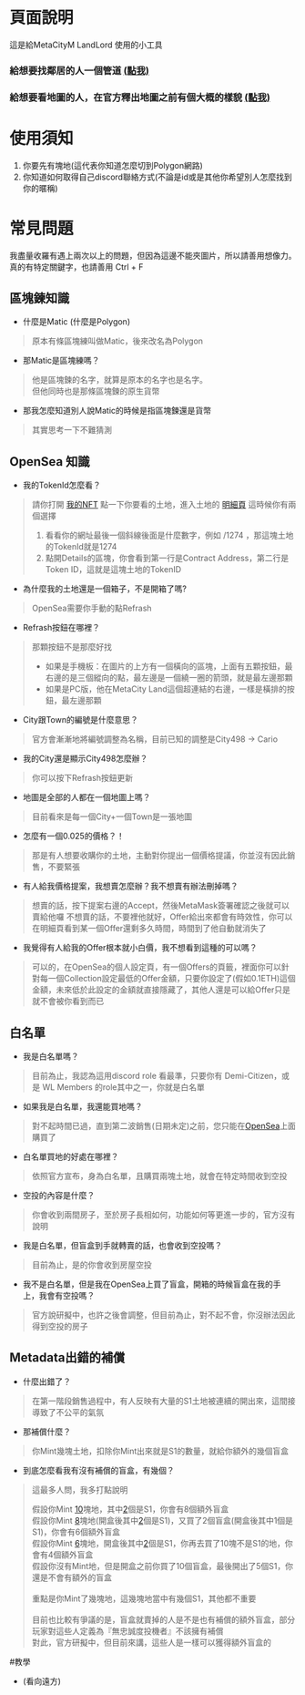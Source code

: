 # 頁面說明

這是給MetaCityM LandLord 使用的小工具
### 給想要找鄰居的人一個管道 [(點我)](https://findneghiborhood.dev.raydream.com.tw/)
### 給想要看地圖的人，在官方釋出地圖之前有個大概的樣貌 [(點我)](https://findneghiborhood.dev.raydream.com.tw/Map.aspx)

# 使用須知
1. 你要先有塊地(這代表你知道怎麼切到Polygon網路)
2. 你知道如何取得自己discord聯絡方式(不論是id或是其他你希望別人怎麼找到你的暱稱)


# 常見問題
我盡量收羅有遇上兩次以上的問題，但因為這邊不能夾圖片，所以請善用想像力。\
真的有特定關鍵字，也請善用 Ctrl + F 

## 區塊鍊知識

* 什麼是Matic (什麼是Polygon)
> 原本有條區塊練叫做Matic，後來改名為Polygon

* 那Matic是區塊練嗎？
> 他是區塊鍊的名字，就算是原本的名字也是名字。\
> 但他同時也是那條區塊鍊的原生貨幣

* 那我怎麼知道別人說Matic的時候是指區塊鍊還是貨幣
> 其實思考一下不難猜測

## OpenSea 知識

* 我的TokenId怎麼看？
> 請你打開 [我的NFT](https://opensea.io/account)
> 點一下你要看的土地，進入土地的 [明細頁]( https://opensea.io/assets/matic/0x82016d4ad050ef4784e282b82a746d3e01df23bf/1274)
> 這時候你有兩個選擇
> 1. 看看你的網址最後一個斜線後面是什麼數字，例如 /1274 ，那這塊土地的TokenId就是1274
> 2. 點開Details的區塊，你會看到第一行是Contract Address，第二行是 Token ID，這就是這塊土地的TokenID

* 為什麼我的土地還是一個箱子，不是開箱了嗎?
> OpenSea需要你手動的點Refrash

* Refrash按鈕在哪裡？
> 那顆按鈕不是那麼好找
> * 如果是手機板：在圖片的上方有一個橫向的區塊，上面有五顆按鈕，最右邊的是三個縱向的點，最左邊是一個繞一圈的箭頭，就是最左邊那顆
> * 如果是PC版，他在MetaCity Land這個超連結的右邊，一樣是橫排的按鈕，最左邊那顆

* City跟Town的編號是什麼意思？
> 官方會漸漸地將編號調整為名稱，目前已知的調整是City498 -> Cario

* 我的City還是顯示City498怎麼辦？
> 你可以按下Refrash按鈕更新

* 地圖是全部的人都在一個地圖上嗎？
> 目前看來是每一個City+一個Town是一張地圖

* 怎麼有一個0.025的價格？！
> 那是有人想要收購你的土地，主動對你提出一個價格提議，你並沒有因此銷售，不要緊張

* 有人給我價格提案，我想賣怎麼辦？我不想賣有辦法刪掉嗎？
> 想賣的話，按下提案右邊的Accept，然後MetaMask簽署確認之後就可以賣給他囉
> 不想賣的話，不要裡他就好，Offer給出來都會有時效性，你可以在明細頁看到某一個Offer還剩多久時間，時間到了他自動就消失了

* 我覺得有人給我的Offer根本就小白價，我不想看到這種的可以嗎？
> 可以的，在OpenSea的個人設定頁，有一個Offers的頁籤，裡面你可以針對每一個Collection設定最低的Offer金額，只要你設定了(假如0.1ETH)這個金額，未來低於此設定的金額就直接隱藏了，其他人還是可以給Offer只是就不會被你看到而已

## 白名單
* 我是白名單嗎？
> 目前為止，我認為這用discord role 看最準，只要你有 Demi-Citizen，或是 WL Members 的role其中之一，你就是白名單

* 如果我是白名單，我還能買地嗎？
> 對不起時間已過，直到第二波銷售(日期未定)之前，您只能在[OpenSea](https://opensea.io/collection/metacitym)上面購買了

* 白名單買地的好處在哪裡？
> 依照官方宣布，身為白名單，且購買兩塊土地，就會在特定時間收到空投

* 空投的內容是什麼？
> 你會收到兩間房子，至於房子長相如何，功能如何等更進一步的，官方沒有說明

* 我是白名單，但盲盒到手就轉賣的話，也會收到空投嗎？
> 目前為止，是的你會收到房屋空投

* 我不是白名單，但是我在OpenSea上買了盲盒，開箱的時候盲盒在我的手上，我會有空投嗎？
> 官方說研擬中，也許之後會調整，但目前為止，對不起不會，你沒辦法因此得到空投的房子

## Metadata出錯的補償
* 什麼出錯了？
> 在第一階段銷售過程中，有人反映有大量的S1土地被連續的開出來，這間接導致了不公平的氣氛

* 那補償什麼？
> 你Mint幾塊土地，扣除你Mint出來就是S1的數量，就給你額外的幾個盲盒

* 到底怎麼看我有沒有補償的盲盒，有幾個？
> 這最多人問，我多打點說明
>
> 假設你Mint [10](#)塊地，其中[2](#)個是S1，你會有8個額外盲盒\
> 假設你Mint [8](#)塊地(開盒後其中[2](#)個是S1)，又買了2個盲盒(開盒後其中1個是S1)，你會有6個額外盲盒\
> 假設你Mint [6](#)塊地，開盒後其中[2](#)個是S1，你再去買了10塊不是S1的地，你會有4個額外盲盒\
> 假設你沒有Mint地，但是開盒之前你買了10個盲盒，最後開出了5個S1，你還是不會有額外的盲盒\
> \
> 重點是你Mint了幾塊地，這幾塊地當中有幾個S1，其他都不重要\
> \
> 目前也比較有爭議的是，盲盒就賣掉的人是不是也有補償的額外盲盒，部分玩家對這些人定義為『無忠誠度投機者』不該擁有補償\
> 對此，官方研擬中，但目前來講，這些人是一樣可以獲得額外盲盒的

#教學

* (看向遠方)